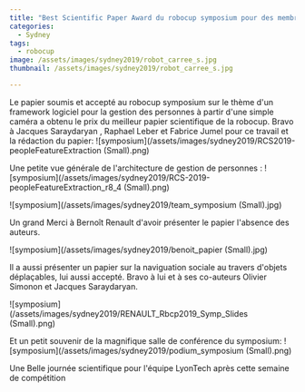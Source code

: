 ```yaml
---
title: "Best Scientific Paper Award du robocup symposium pour des membres de l'équipe LyonTech"
categories:
  - Sydney
tags:
  - robocup
image: /assets/images/sydney2019/robot_carree_s.jpg
thumbnail: /assets/images/sydney2019/robot_carree_s.jpg

---
```

Le papier soumis et accepté au robocup symposium sur le thème d'un framework logiciel pour  la gestion des personnes à partir d'une simple caméra a obtenu le prix du meilleur papier scientifique de la robocup. Bravo à Jacques Saraydaryan , Raphael Leber et Fabrice Jumel pour ce travail et la rédaction du papier:
![symposium](/assets/images/sydney2019/RCS2019-peopleFeatureExtraction (Small).png)

Une petite vue générale de l'architecture de gestion de personnes :
![symposium](/assets/images/sydney2019/RCS-2019-peopleFeatureExtraction_r8_4 (Small).png)

![symposium](/assets/images/sydney2019/team_symposium (Small).jpg)

Un grand Merci à Bernoît Renault d'avoir présenter le papier l'absence des auteurs.

![symposium](/assets/images/sydney2019/benoit_papier (Small).jpg)

Il a aussi présenter un papier sur la naviguation sociale au travers d'objets déplaçables, lui aussi accepté. Bravo à lui et à ses co-auteurs Olivier Simonon et Jacques Saraydaryan.


![symposium](/assets/images/sydney2019/RENAULT_Rbcp2019_Symp_Slides (Small).png)



Et un petit souvenir de la magnifique salle de conférence du symposium:
![symposium](/assets/images/sydney2019/podium_symposium (Small).png)

Une Belle journée scientifique pour l'équipe LyonTech après cette semaine de compétition

